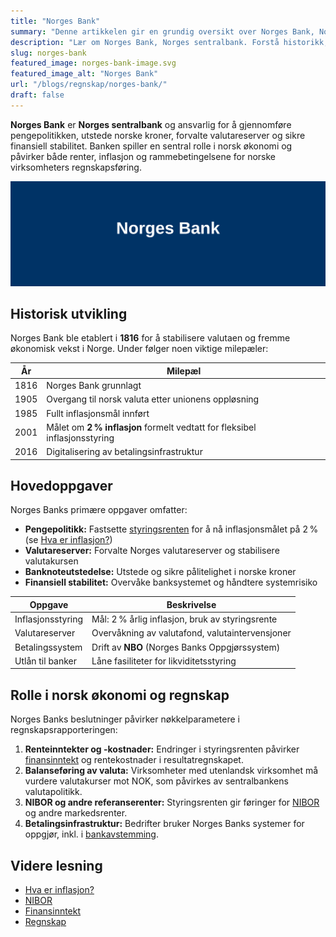 ```yaml
---
title: "Norges Bank"
summary: "Denne artikkelen gir en grundig oversikt over Norges Bank, Norges sentralbank. Vi dekker historisk utvikling, hovedoppgaver som inflasjonsmål, styringsrente, valutareserver og banknoteutstedelse, samt betydningen for regnskapsføring i norske virksomheter."
description: "Lær om Norges Bank, Norges sentralbank. Forstå historikk, hovedoppgaver som inflasjonsmål, styringsrente, valutareserver og banknoteutstedelse, samt betydningen for regnskapsføring i norske virksomheter."
slug: norges-bank
featured_image: norges-bank-image.svg
featured_image_alt: "Norges Bank"
url: "/blogs/regnskap/norges-bank/"
draft: false
---
```


**Norges Bank** er **Norges sentralbank** og ansvarlig for å gjennomføre pengepolitikken, utstede norske kroner, forvalte valutareserver og sikre finansiell stabilitet. Banken spiller en sentral rolle i norsk økonomi og påvirker både renter, inflasjon og rammebetingelsene for norske virksomheters regnskapsføring.

![Illustrasjon av Norges Bank](norges-bank-image.svg)

## Historisk utvikling

Norges Bank ble etablert i **1816** for å stabilisere valutaen og fremme økonomisk vekst i Norge. Under følger noen viktige milepæler:

| År    | Milepæl                                                                 |
|-------|-------------------------------------------------------------------------|
| 1816  | Norges Bank grunnlagt                                                    |
| 1905  | Overgang til norsk valuta etter unionens oppløsning                      |
| 1985  | Fullt inflasjonsmål innført                                              |
| 2001  | Målet om **2 % inflasjon** formelt vedtatt for fleksibel inflasjonsstyring |
| 2016  | Digitalisering av betalingsinfrastruktur                                 |

## Hovedoppgaver

Norges Banks primære oppgaver omfatter:

* **Pengepolitikk:** Fastsette [styringsrenten](/blogs/regnskap/styringsrente "Hva er Styringsrente? Komplett Guide til Norges Bank sin Styringsrente") for å nå inflasjonsmålet på 2 % (se [Hva er inflasjon?](/blogs/regnskap/hva-er-inflasjon "Hva er inflasjon? En guide til pengepolitikk og styringsrente"))  
* **Valutareserver:** Forvalte Norges valutareserver og stabilisere valutakursen  
* **Banknoteutstedelse:** Utstede og sikre pålitelighet i norske kroner  
* **Finansiell stabilitet:** Overvåke banksystemet og håndtere systemrisiko  

| Oppgave               | Beskrivelse                                                                             |
|-----------------------|-----------------------------------------------------------------------------------------|
| Inflasjonsstyring     | Mål: 2 % årlig inflasjon, bruk av styringsrente                                         |
| Valutareserver        | Overvåkning av valutafond, valutaintervensjoner                                         |
| Betalingssystem       | Drift av **NBO** (Norges Banks Oppgjørssystem)                                          |
| Utlån til banker      | Låne fasiliteter for likviditetsstyring                                                  |

## Rolle i norsk økonomi og regnskap

Norges Banks beslutninger påvirker nøkkelparametere i regnskapsrapporteringen:

1. **Renteinntekter og -kostnader:** Endringer i styringsrenten påvirker [finansinntekt](/blogs/regnskap/finansinntekt "Finansinntekt – Renter, utbytte og kapitalgevinster i norsk regnskap") og rentekostnader i resultatregnskapet.  
2. **Balanseføring av valuta:** Virksomheter med utenlandsk virksomhet må vurdere valutakurser mot NOK, som påvirkes av sentralbankens valutapolitikk.  
3. **NIBOR og andre referanserenter:** Styringsrenten gir føringer for [NIBOR](/blogs/regnskap/nibor "NIBOR – Norsk Interbank Offered Rate") og andre markedsrenter.  
4. **Betalingsinfrastruktur:** Bedrifter bruker Norges Banks systemer for oppgjør, inkl. i [bankavstemming](/blogs/regnskap/hva-er-bankavstemming "Hva er bankavstemming? Guide til avstemming av kontoer").

## Videre lesning

* [Hva er inflasjon?](/blogs/regnskap/hva-er-inflasjon "Hva er inflasjon? En guide til pengepolitikk og styringsrente")  
* [NIBOR](/blogs/regnskap/nibor "NIBOR – Norsk Interbank Offered Rate")  
* [Finansinntekt](/blogs/regnskap/finansinntekt "Finansinntekt – Renter, utbytte og kapitalgevinster i norsk regnskap")  
* [Regnskap](/blogs/regnskap/hva-er-regnskap "Hva er Regnskap? En Dybdeanalyse for Norge")
